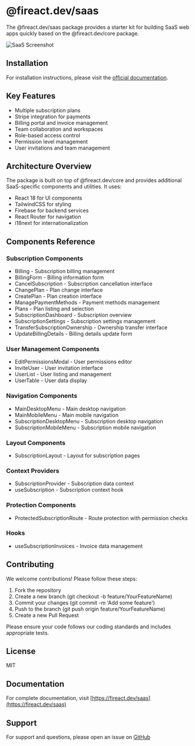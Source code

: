 # @fireact.dev/saas

The @fireact.dev/saas package provides a starter kit for building SaaS web apps quickly based on the @fireact.dev/core package.

![SaaS Screenshot](https://fireact.dev/img/demos/saas-demo.png)

## Installation

For installation instructions, please visit the [official documentation](https://fireact.dev/saas).

## Key Features

- Multiple subscription plans
- Stripe integration for payments
- Billing portal and invoice management
- Team collaboration and workspaces
- Role-based access control
- Permission level management
- User invitations and team management

## Architecture Overview

The package is built on top of @fireact.dev/core and provides additional SaaS-specific components and utilities. It uses:

- React 18 for UI components
- TailwindCSS for styling
- Firebase for backend services
- React Router for navigation
- i18next for internationalization

## Components Reference

### Subscription Components
- Billing - Subscription billing management
- BillingForm - Billing information form
- CancelSubscription - Subscription cancellation interface
- ChangePlan - Plan change interface
- CreatePlan - Plan creation interface
- ManagePaymentMethods - Payment methods management
- Plans - Plan listing and selection
- SubscriptionDashboard - Subscription overview
- SubscriptionSettings - Subscription settings management
- TransferSubscriptionOwnership - Ownership transfer interface
- UpdateBillingDetails - Billing details update form

### User Management Components
- EditPermissionsModal - User permissions editor
- InviteUser - User invitation interface
- UserList - User listing and management
- UserTable - User data display

### Navigation Components
- MainDesktopMenu - Main desktop navigation
- MainMobileMenu - Main mobile navigation
- SubscriptionDesktopMenu - Subscription desktop navigation
- SubscriptionMobileMenu - Subscription mobile navigation

### Layout Components
- SubscriptionLayout - Layout for subscription pages

### Context Providers
- SubscriptionProvider - Subscription data context
- useSubscription - Subscription context hook

### Protection Components
- ProtectedSubscriptionRoute - Route protection with permission checks

### Hooks
- useSubscriptionInvoices - Invoice data management

## Contributing

We welcome contributions! Please follow these steps:

1. Fork the repository
2. Create a new branch (git checkout -b feature/YourFeatureName)
3. Commit your changes (git commit -m 'Add some feature')
4. Push to the branch (git push origin feature/YourFeatureName)
5. Create a new Pull Request

Please ensure your code follows our coding standards and includes appropriate tests.

## License

MIT

## Documentation

For complete documentation, visit [https://fireact.dev/saas](https://fireact.dev/saas)

## Support

For support and questions, please open an issue on [GitHub](https://github.com/fireact-dev/saas/issues)
